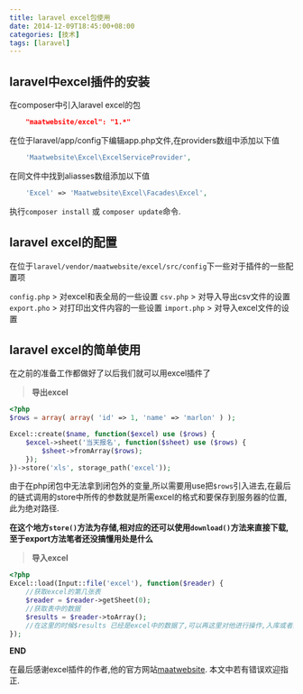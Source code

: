```yaml
---
title: laravel excel包使用
date: 2014-12-09T18:45:00+08:00
categories: [技术]
tags: [laravel]
---
```


## laravel中excel插件的安装


在composer中引入laravel excel的包
```json
    "maatwebsite/excel": "1.*"
```

<!--more-->

在位于laravel/app/config下编辑app.php文件,在providers数组中添加以下值
```php
    'Maatwebsite\Excel\ExcelServiceProvider',
```
在同文件中找到aliasses数组添加以下值
```php
    'Excel' => 'Maatwebsite\Excel\Facades\Excel',
```
执行`composer install` 或 `composer update`命令.

## laravel excel的配置

在位于`laravel/vendor/maatwebsite/excel/src/config`下一些对于插件的一些配置项

`config.php` > 对excel和表全局的一些设置
`csv.php` > 对导入导出csv文件的设置
`export.pho` > 对打印出文件内容的一些设置
`import.php` > 对导入excel文件的设置

## laravel excel的简单使用

在之前的准备工作都做好了以后我们就可以用excel插件了

> **导出excel**

```php
<?php
$rows = array( array( 'id' => 1, 'name' => 'marlon' ) );

Excel::create($name, function($excel) use ($rows) {
    $excel->sheet('当天报名', function($sheet) use ($rows) {
        $sheet->fromArray($rows);
    });
})->store('xls', storage_path('excel'));
```

由于在php闭包中无法拿到闭包外的变量,所以需要用use把`$rows`引入进去,在最后的链式调用的store中所传的参数就是所需excel的格式和要保存到服务器的位置,此为绝对路径.

**在这个地方`store()`方法为存储,相对应的还可以使用`download()`方法来直接下载,至于export方法笔者还没搞懂用处是什么**

> **导入excel**

```php
<?php
Excel::load(Input::file('excel'), function($reader) {
    //获取excel的第几张表
    $reader = $reader->getSheet(0);
    //获取表中的数据
    $results = $reader->toArray();
    //在这里的时候$results 已经是excel中的数据了,可以再这里对他进行操作,入库或者其他....
});
```



**END**

在最后感谢excel插件的作者,他的官方网站[maatwebsite](http://www.maatwebsite.nl/laravel-excel/).
本文中若有错误欢迎指正.
